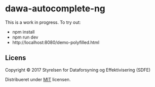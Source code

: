 # dawa-autocomplete-ng

This is a work in progress. To try out:

 - npm install
 - npm run dev 
 - http://localhost:8080/demo-polyfilled.html
 
## Licens
Copyright © 2017 Styrelsen for Dataforsyning og Effektivisering (SDFE)

Distribueret under [MIT](https://opensource.org/licenses/MIT) licensen.

